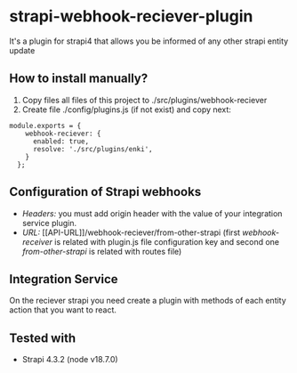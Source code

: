 # strapi-webhook-reciever-plugin
It's a plugin for strapi4 that allows you be informed of any other strapi entity update

## How to install manually?
1. Copy files all files of this project to ./src/plugins/webhook-reciever
2. Create file ./config/plugins.js (if not exist) and copy next:

```
module.exports = {
    webhook-reciever: {
      enabled: true,
      resolve: './src/plugins/enki',
    }
  };
```

## Configuration of Strapi webhooks
* *Headers:* you must add origin header with the value of your integration service plugin.
* *URL:* [[API-URL]]/webhook-reciever/from-other-strapi (first *webhook-receiver* is related with plugin.js file configuration key and second one *from-other-strapi* is related with routes file)

## Integration Service
On the reciever strapi you need create a plugin with methods of each entity action that you want to react.

## Tested with
* Strapi 4.3.2 (node v18.7.0)  